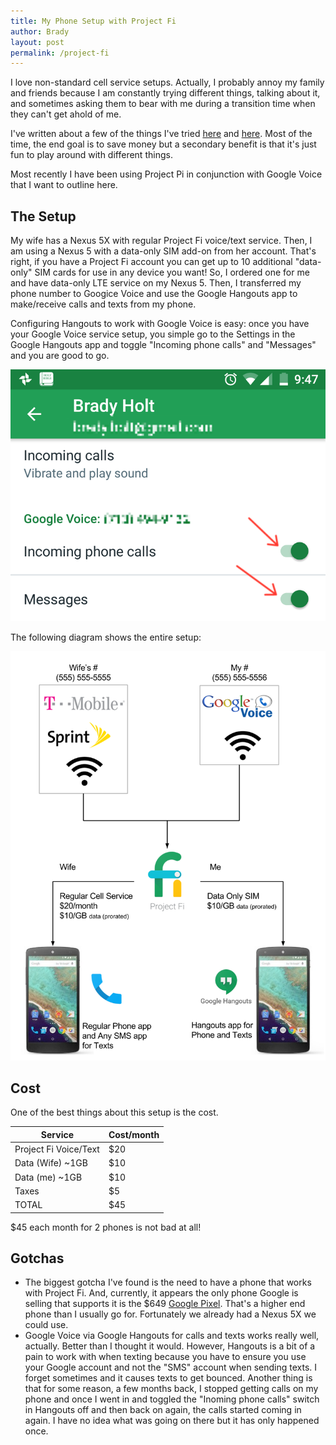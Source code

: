 ```yaml
---
title: My Phone Setup with Project Fi
author: Brady
layout: post
permalink: /project-fi
---
```


I love non-standard cell service setups.  Actually, I probably annoy my family and friends because I am constantly trying different things, talking about it, and sometimes asking them to bear with me during a transition time when they can't get ahold of me.

I've written about a few of the things I've tried [here](http://www.geekytidbits.com/free-iphone-setup/) and [here](http://www.geekytidbits.com/my-free-iphone-setup-2-0/).  Most of the time, the end goal is to save money but a secondary benefit is that it's just fun to play around with different things.

Most recently I have been using Project Pi in conjunction with Google Voice that I want to outline here.

## The Setup

My wife has a Nexus 5X with regular Project Fi voice/text service.  Then, I am using a Nexus 5 with a data-only SIM add-on from her account.  That's right, if you have a Project Fi account you can get up to 10 additional "data-only" SIM cards for use in any device you want!  So, I ordered one for me and have data-only LTE service on my Nexus 5.  Then, I transferred my phone number to Googice Voice and use the Google Hangouts app to make/receive calls and texts from my phone.

Configuring Hangouts to work with Google Voice is easy: once you have your Google Voice service setup, you simple go to the Settings in the Google Hangouts app and toggle "Incoming phone calls" and "Messages" and you are good to go.

![Google Voice Google Hangouts Settings](/media/hangouts-settings.png)

The following diagram shows the entire setup:

![Project Fi Setup](/media/project-fi-setup.png)

## Cost

One of the best things about this setup is the cost.

| Service               | Cost/month | 
|-----------------------|------------| 
| Project Fi Voice/Text | $20        | 
| Data (Wife) ~1GB      | $10        | 
| Data (me) ~1GB        | $10        | 
| Taxes                 | $5         | 
| TOTAL                 | $45        | 

$45 each month for 2 phones is not bad at all!

## Gotchas

- The biggest gotcha I've found is the need to have a phone that works with Project Fi.  And, currently, it appears the only phone Google is selling that supports it is the $649 [Google Pixel](https://madeby.google.com/pixel).  That's a higher end phone than I usually go for.  Fortunately we already had a Nexus 5X we could use.
- Google Voice via Google Hangouts for calls and texts works really well, actually.  Better than I thought it would.  However, Hangouts is a bit of a pain to work with when texting because you have to ensure you use your Google account and not the "SMS" account when sending texts.  I forget sometimes and it causes texts to get bounced.  Another thing is that for some reason, a few months back, I stopped getting calls on my phone and once I went in and toggled the "Inoming phone calls" switch in Hangouts off and then back on again, the calls started coming in again.  I have no idea what was going on there but it has only happened once.
